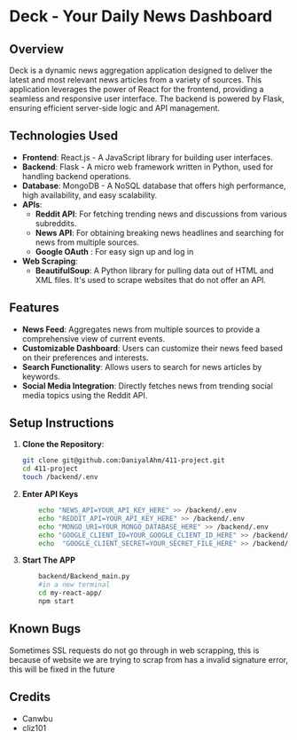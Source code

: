 # Deck - Your Daily News Dashboard

## Overview
Deck is a dynamic news aggregation application designed to deliver the latest and most relevant news articles from a variety of sources. This application leverages the power of React for the frontend, providing a seamless and responsive user interface. The backend is powered by Flask, ensuring efficient server-side logic and API management.

## Technologies Used
- **Frontend**: React.js - A JavaScript library for building user interfaces.
- **Backend**: Flask - A micro web framework written in Python, used for handling backend operations.
- **Database**: MongoDB - A NoSQL database that offers high performance, high availability, and easy scalability.
- **APIs**:
  - **Reddit API**: For fetching trending news and discussions from various subreddits.
  - **News API**: For obtaining breaking news headlines and searching for news from multiple sources.
  - **Google OAuth** : For easy sign up and log in 
- **Web Scraping**:
  - **BeautifulSoup**: A Python library for pulling data out of HTML and XML files. It's used to scrape websites that do not offer an API.

## Features
- **News Feed**: Aggregates news from multiple sources to provide a comprehensive view of current events.
- **Customizable Dashboard**: Users can customize their news feed based on their preferences and interests.
- **Search Functionality**: Allows users to search for news articles by keywords.
- **Social Media Integration**: Directly fetches news from trending social media topics using the Reddit API.

## Setup Instructions
1. **Clone the Repository**:
   ```bash
   git clone git@github.com:DaniyalAhm/411-project.git
   cd 411-project
   touch /backend/.env
   
2. **Enter API Keys**
    ```bash
        echo "NEWS_API=YOUR_API_KEY_HERE" >> /backend/.env
        echo "REDDIT_API=YOUR_API_KEY_HERE" >> /backend/.env
        echo "MONGO_URI=YOUR_MONGO_DATABASE_HERE" >> /backend/.env
        echo "GOOGLE_CLIENT_ID=YOUR_GOOGLE_CLIENT_ID_HERE" >> /backend/.env
        echo  "GOOGLE_CLIENT_SECRET=YOUR_SECRET_FILE_HERE" >> /backend/.env
3. **Start The APP**
      ```bash
          backend/Backend_main.py
          #in a new terminal
          cd my-react-app/
          npm start
## Known Bugs
Sometimes SSL requests do not go through in web scrapping, this is because of website we are trying to scrap from has a invalid signature error, this will be fixed in the future

## Credits
- Canwbu
- cliz101
